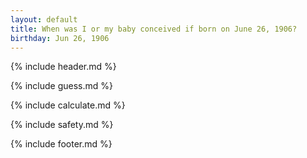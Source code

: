 ```yaml
---
layout: default
title: When was I or my baby conceived if born on June 26, 1906?
birthday: Jun 26, 1906
---
```


{% include header.md %}

{% include guess.md %}

{% include calculate.md %}

{% include safety.md %}

{% include footer.md %}



